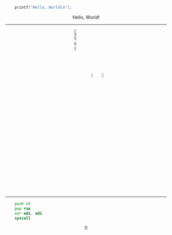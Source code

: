 ```c
    printf("Hello, World\n");
```
<p align="center">Hello, World!</p>

---

<!--
<p align="center">
  <img align="center" src="https://ebpf.io/static/logo-big-9cf8920e80cdc57e6ea60825ebe287ca.png" alt="ebpf.io" width="40%">
</p>
-->

<!--
<p align="center">
  <img align="center" src="https://user-images.githubusercontent.com/3372117/122766948-7d98b380-d278-11eb-8b68-dc5d9bac0915.png" alt="ebpf.io" width="40%">
</p>
-->

<p align="center">
  <img align="center" src="https://upload.wikimedia.org/wikipedia/commons/0/05/Go_Logo_Blue.svg" alt="Golang" width="13%">
  <img align="center" src="https://upload.wikimedia.org/wikipedia/commons/thumb/1/18/C_Programming_Language.svg/800px-C_Programming_Language.svg.png" alt="C" width="6%">
  <img align="center" src="https://hackr.io/tutorials/learn-assembly-language/logo/logo-assembly-language?ver=1603208610" alt="ASM" width="6%">
</p>

---

```asm
    push 60
    pop rax
    xor edi, edi
    syscall
```

<p align="center">
  0
</p>
